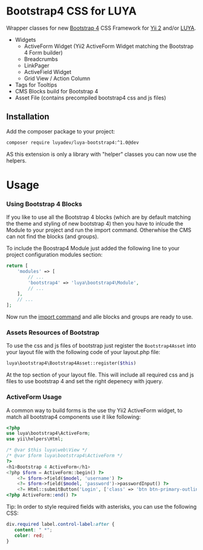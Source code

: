 # Bootstrap4 CSS for LUYA

Wrapper classes for new [Bootstrap 4](http://v4-alpha.getbootstrap.com) CSS Framework for [Yii 2](https://github.com/yiisoft/yii2) and/or [LUYA](https://github.com/luyadev/luya).

+ Widgets
   + ActiveForm Widget (Yii2 ActiveForm Widget matching the Bootstrap 4 Form builder)
   + Breadcrumbs
   + LinkPager
   + ActiveField Widget
   + Grid View / Action Column
+ Tags for Tooltips
+ CMS Blocks build for Bootstrap 4
+ Asset File (contains precompiled bootstrap4 css and js files)

## Installation

Add the composer package to your project:

```sh
composer require luyadev/luya-bootstrap4:^1.0@dev
```

AS this extension is only a library with "helper" classes you can now use the helpers.

# Usage

### Using Bootstrap 4 Blocks

If you like to use all the Bootstrap 4 blocks (which are by default matching the theme and styling of new bootstrap 4) then you have to inlcude the Module to your project and run the import command. Otherwhise the CMS can not find the blocks (and groups).

To include the Boostrap4 Module just added the following line to your project configuration modules section:

```php
return [
    'modules' => [
        // ...
        'bootstrap4' => 'luya\bootstrap4\Module',
        // ...
    ],
    // ...
];
```

Now run the [import command](https://luya.io/guide/luya-console) and alle blocks and groups are ready to use.

### Assets Resources of Bootstrap

To use the css and js files of bootstrap just register the `Bootstrap4Asset` into your layout file with the following code of your layout.php file:

```php
luya\bootstrap4\Bootstrap4Asset::register($this)
```

At the top section of your layout file. This will include all required css and js files to use bootstrap 4 and set the right depenecy with jquery.

### ActiveForm Usage

A common way to build forms is the use thy Yii2 ActiveForm widget, to match all bootstrap4 components use it like following:

```php
<?php
use luya\bootstrap4\ActiveForm;
use yii\helpers\Html;

/* @var $this luya\web\View */
/* @var $form luya\bootstrap4\ActiveForm */
?>
<h1>Bootstrap 4 ActiveForm</h1>
<?php $form = ActiveForm::begin() ?>
    <?= $form->field($model, 'username') ?>
    <?= $form->field($model, 'password')->passwordInput() ?>
    <?= Html::submitButton('Login', ['class' => 'btn btn-primary-outline']) ?>
<?php ActiveForm::end() ?>
```

Tip: In order to style required fields with asterisks, you can use the following CSS:

```css
div.required label.control-label:after {
   content: " *";
   color: red;
}
```
